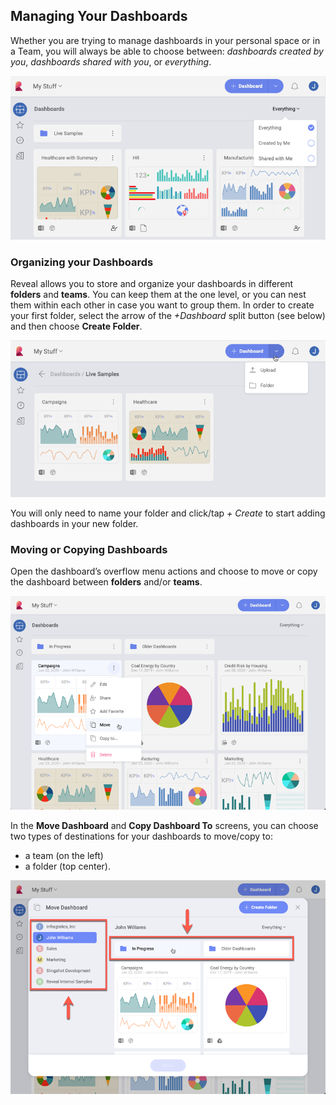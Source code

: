 ## Managing Your Dashboards

Whether you are trying to manage dashboards in your personal space or in
a Team, you will always be able to choose between: *dashboards created by you*, *dashboards shared with you*, or *everything*.

![Filter for viewing dashboards](images/dashboard-view-filter.png)

### Organizing your Dashboards

Reveal allows you to store and organize your dashboards in different
**folders** and **teams**. You can keep them at the one level, or you can nest them within each other in case you want to group them. In order
to create your first folder, select the arrow of the *+Dashboard* split button (see below) and then choose **Create Folder**.

![Create a folder option](images/upload-create-folder-menu.png)

You will only need to name your folder and click/tap *+ Create* to start adding dashboards in your new folder.  

### Moving or Copying Dashboards

Open the dashboard’s overflow menu actions and choose to move or copy
the dashboard between **folders** and/or **teams**.

![Displaying the dashboard’s overflow actions](images/dashboard-overflow-actions.png)

In the **Move Dashboard** and **Copy Dashboard To** screens, you can choose two types of destinations for your dashboards to move/copy to:
  - a team (on the left)
  - a folder (top center).

![Moving a dashboard to another team/folder](images/dashboard-overflow-move.png)
